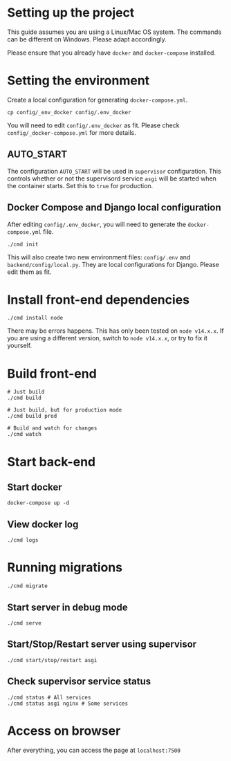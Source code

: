 # Setting up the project

This guide assumes you are using a Linux/Mac OS system. The commands can be different on Windows. Please adapt accordingly.

Please ensure that you already have `docker` and `docker-compose` installed.


# Setting the environment

Create a local configuration for generating `docker-compose.yml`.

    cp config/_env_docker config/.env_docker

You will need to edit `config/.env_docker` as fit. Please check `config/_docker-compose.yml` for more details.

## AUTO_START

The configuration `AUTO_START` will be used in `supervisor` configuration. This controls whether or not the supervisord service `asgi` will be started when the container starts. Set this to `true` for production.

## Docker Compose and Django local configuration

After editing `config/.env_docker`, you will need to generate the `docker-compose.yml` file.

    ./cmd init

This will also create two new environment files: `config/.env` and `backend/config/local.py`. They are local configurations for Django. Please edit them as fit.

# Install front-end dependencies

    ./cmd install node

There may be errors happens. This has only been tested on `node v14.x.x`. If you are using a different version, switch to `node v14.x.x`, or try to fix it yourself.

# Build front-end

    # Just build
    ./cmd build

    # Just build, but for production mode
    ./cmd build prod

    # Build and watch for changes
    ./cmd watch

# Start back-end

## Start docker

    docker-compose up -d

## View docker log

    ./cmd logs


# Running migrations

    ./cmd migrate

## Start server in debug mode

    ./cmd serve

## Start/Stop/Restart server using supervisor

    ./cmd start/stop/restart asgi

## Check supervisor service status

    ./cmd status # All services
    ./cmd status asgi nginx # Some services

# Access on browser

After everything, you can access the page at `localhost:7500`